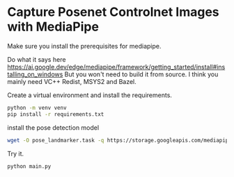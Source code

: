 # Capture Posenet Controlnet Images with MediaPipe

Make sure you install the prerequisites for mediapipe.

Do what it says here
https://ai.google.dev/edge/mediapipe/framework/getting_started/install#installing_on_windows
But you won't need to build it from source. I think you mainly need VC++ Redist, MSYS2 and Bazel.

Create a virtual environment and install the requirements.

```bash
python -m venv venv
pip install -r requirements.txt
```

install the pose detection model

```bash
wget -O pose_landmarker.task -q https://storage.googleapis.com/mediapipe-models/pose_landmarker/pose_landmarker_heavy/float16/1/pose_landmarker_heavy.task
```

Try it.

```bash
python main.py
```
